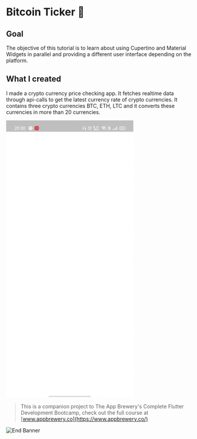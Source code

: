 # Bitcoin Ticker 🤑

## Goal

The objective of this tutorial is to learn about using Cupertino and Material Widgets in parallel and providing a different user interface depending on the platform.


## What I created

I made a crypto currency price checking app. It fetches realtime data through api-calls to get the latest currency rate of crypto currencies.
It contains three crypto currencies BTC, ETH, LTC and it converts these currencies in more than 20 currencies.

![Finished App](https://github.com/Aashu-Jha/Images/blob/main/CurrencyConverter.gif)


>This is a companion project to The App Brewery's Complete Flutter Development Bootcamp, check out the full course at [www.appbrewery.co](https://www.appbrewery.co/)

![End Banner](https://github.com/londonappbrewery/Images/blob/master/readme-end-banner.png)
